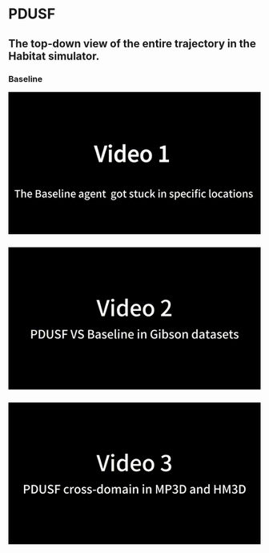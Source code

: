 # PDUSF


## The top-down view of the entire trajectory in the Habitat simulator. 
### Baseline
![](video_1.gif)
###
![](video_2.gif)
### 
![](video_3.gif)
